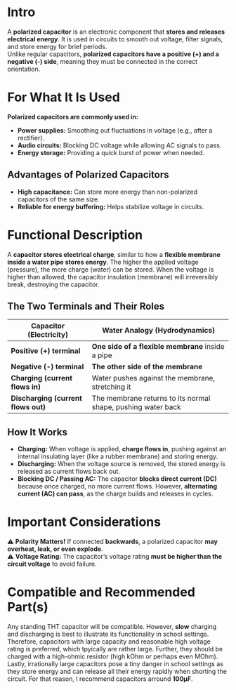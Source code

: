 # Intro  
A **polarized capacitor** is an electronic component that **stores and releases electrical energy**. It is used in circuits to smooth out voltage, filter signals, and store energy for brief periods.  
Unlike regular capacitors, **polarized capacitors have a positive (+) and a negative (-) side**, meaning they must be connected in the correct orientation.  

# For What It Is Used  
**Polarized capacitors are commonly used in:**  
- **Power supplies:** Smoothing out fluctuations in voltage (e.g., after a rectifier).  
- **Audio circuits:** Blocking DC voltage while allowing AC signals to pass.  
- **Energy storage:** Providing a quick burst of power when needed.  

## Advantages of Polarized Capacitors  
* **High capacitance:** Can store more energy than non-polarized capacitors of the same size.  
* **Reliable for energy buffering:** Helps stabilize voltage in circuits.  

# Functional Description  

A **capacitor stores electrical charge**, similar to how a **flexible membrane inside a water pipe stores energy**. The higher the applied voltage (pressure), the more charge (water) can be stored. When the voltage is higher than allowed, the capacitor insulation (membrane) will irreversibly break, destroying the capacitor.

## The Two Terminals and Their Roles  

| **Capacitor (Electricity)** | **Water Analogy (Hydrodynamics)** |
|----------------------------|----------------------------------|
| **Positive (+) terminal** | **One side of a flexible membrane** inside a pipe |
| **Negative (-) terminal** | **The other side of the membrane** |
| **Charging (current flows in)** | Water pushes against the membrane, stretching it |
| **Discharging (current flows out)** | The membrane returns to its normal shape, pushing water back |

## How It Works  
- **Charging:** When voltage is applied, **charge flows in**, pushing against an internal insulating layer (like a rubber membrane) and storing energy.  
- **Discharging:** When the voltage source is removed, the stored energy is released as current flows back out.  
- **Blocking DC / Passing AC:** The capacitor **blocks direct current (DC)** because once charged, no more current flows. However, **alternating current (AC) can pass**, as the charge builds and releases in cycles.  

# Important Considerations  

⚠️ **Polarity Matters!** If connected **backwards**, a polarized capacitor **may overheat, leak, or even explode**.  
⚠️ **Voltage Rating:** The capacitor’s voltage rating **must be higher than the circuit voltage** to avoid failure. 

# Compatible and Recommended Part(s)  
Any standing THT capacitor will be compatible. However, **slow** charging and discharging is best to illustrate its functionality in school settings. Therefore, capacitors with large capacity and reasonable high voltage rating is preferred, which tpyically are rather large. Further, they should be charged with a high-ohmic resistor (high kOhm or perhaps even MOhm). Lastly, irrationally large capacitors pose a tiny danger in school settings as they store energy and can release all their energy rapidly when shorting the circuit.
For that reason, I recommend capacitors arround **100µF**.
